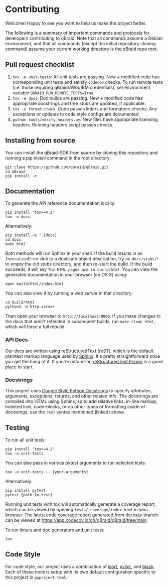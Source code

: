 # Contributing

Welcome! Happy to see you want to help us make the project better.

The following is a summary of important commands and protocols for developers contributing to qBraid. Note that all
commands assume a Debian environment, and that all commands (except the initial repository cloning command) assume
your current working directory is the qBraid repo root.

## Pull request checklist

1. `tox -e unit-tests`: All unit tests are passing. New + modified code has corresponding unit tests and satisfy `codecov` checks. To run remote tests (i.e. those requiring qBraid/AWS/IBM credentials), set environment variable `QBRAID_RUN_REMOTE_TESTS=True`.
2. `tox -e docs`: Doc builds are passing. New + modified code has appropriate docstrings and tree stubs are updated, if applicable.
3. `tox -e format-check`: Code passes linters and formatters checks. Any exceptions or updates to code style configs are documented.
4. `python tools/verify_headers.py`: New files have appropriate licensing headers. Running headers script passes checks.

## Installing from source

You can install the qBraid-SDK from source by cloning this repository and running a pip install command in the root directory:

```shell
git clone https://github.com/qbraid/qBraid.git
cd qBraid
pip install -e .
```

## Documentation

To generate the API reference documentation locally:

```shell
pip install 'tox>=4.2'
tox -e docs
```

Alternatively:

```shell
pip install -e '.[docs]'
cd docs
make html
```

Both methods will run Sphinx in your shell. If the build results in an `InvocationError` due to a 
duplicate object description, try `rm docs/stubs/*` to empty the old stubs directory, and then 
re-start the build. If the build succeeds, it will say `The HTML pages are in build/html`. You can 
view the generated documentation in your browser (on OS X) using:

```shell
open build/html/index.html
```

You can also view it by running a web server in that directory:

```shell
cd build/html
python3 -m http.server
```

Then open your browser to `http://localhost:8000`. If you make changes to the docs that aren't
reflected in subsequent builds, run `make clean html`, which will force a full rebuild.

### API Docs

Our docs are written using reStructuredText (reST), which is the default plaintext markup language used by [Sphinx](https://docs.readthedocs.io/en/stable/intro/getting-started-with-sphinx.html). It's pretty straightforward once you get the hang of it. If you're unfamiliar, [reStructuredText Primer](https://www.sphinx-doc.org/en/master/usage/restructuredtext/basics.html#restructuredtext-primer) is a good place to start.

### Docstrings

This project uses [Google Style Python Docstrings](https://sphinxcontrib-napoleon.readthedocs.io/en/latest/example_google.html)
to specify attributes, arguments, exceptions, returns, and other related info. The docstrings are compiled into HTML using Sphinx,
so to add relative links, in-line markup, bulleted lists, code-blocks, or do other types of formatting inside of docstrings, use
the `reST` syntax mentioned (linked) above.

## Testing

To run all unit tests:

```shell
pip install 'tox>=4.2'
tox -e unit-tests
```

You can also pass in various pytest arguments to run selected tests:

```shell
tox -e unit-tests -- {your-arguments}
```

Alternatively:

```shell
pip install pytest
pytest {path-to-test}
```

Running unit tests with tox will automatically generate a coverage report, which can be viewed by
opening `tests/_coverage/index.html` in your browser. The latest code coverage report generated
from the `main` branch can be viewed at https://app.codecov.io/gh/qBraid/qBraid/tree/main.

To run linters and doc generators and unit tests:

```shell
tox
```

## Code Style

For code style, our project uses a combination of [isort](https://github.com/PyCQA/isort), [pylint](https://github.com/pylint-dev/pylint),
and [black](https://github.com/psf/black). Each of these tools is setup with its own default configuration specific to this project in `pyproject.toml`.
